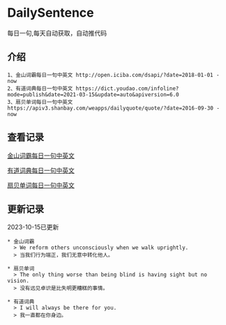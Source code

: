 # DailySentence

每日一句,每天自动获取，自动推代码

## 介绍

```
1、金山词霸每日一句中英文 http://open.iciba.com/dsapi/?date=2018-01-01 - now
2、有道词典每日一句中英文 https://dict.youdao.com/infoline?mode=publish&date=2021-03-15&update=auto&apiversion=6.0
3、扇贝单词每日一句中英文 https://apiv3.shanbay.com/weapps/dailyquote/quote/?date=2016-09-30 - now
```

## 查看记录

[金山词霸每日一句中英文](./data/iciba/)

[有道词典每日一句中英文](./data/youdao/)

[扇贝单词每日一句中英文](./data/shanbay/)

## 更新记录
2023-10-15已更新 
```
* 金山词霸
  > We reform others unconsciously when we walk uprightly.
  > 当我们行为端正，我们无意中转化他人。

* 扇贝单词
  > The only thing worse than being blind is having sight but no vision.
  > 没有远见卓识是比失明更糟糕的事情。

* 有道词典
  > I will always be there for you.
  > 我一直都在你身边。

```
